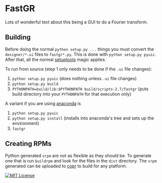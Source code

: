 FastGR
======

Lots of wonderful text about this being a GUI to do a Fourier transform.

Building
--------

Before doing the normal `python setup.py ...` things you must convert the
`designer/*.ui` files to `fastgr*.py`. This is done with
`python setup.py pyuic`. After that, all the normal
[setuptools](https://pythonhosted.org/setuptools/setuptools.html) magic applies.

To run from source (step 1 only needs to be done if the `.ui` file changes):

1. `python setup.py pyuic` (does nothing unless `.ui` file changes)
1. `python setup.py build`
3. `PYTHONPATH=build/lib:$PYTHONPATH build/scripts-2.7/fastgr` (puts
   build directory into your `PYTHONPATH` for that execution only)

A variant if you are using [anaconda](https://www.continuum.io/why-anaconda) is

1. `python setup.py pyuic`
1. `python setup.py install` (installs into anaconda's tree and sets up the environment)
3. `fastgr`

Creating RPMs
-------------

Python generated `srpm` are not as flexible as they should be. To
generate one that is run `buildrpm` and look for the files in the
`dist` directory.  The `srpm` generated can be uploaded to
[copr](http://copr.fedoraproject.org) to build for any platform.


[![MIT License](https://img.shields.io/badge/license-MIT-blue.svg)](http://opensource.org/licenses/MIT)
